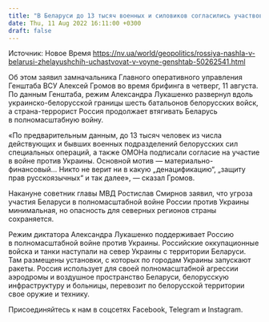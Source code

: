 ```yaml
---
title: "В Беларуси до 13 тысяч военных и силовиков согласились участвовать в войне против Украины — Генштаб"
date: Thu, 11 Aug 2022 16:11:00 +0300
draft: false
---
```

Источник: Новое Время https://nv.ua/world/geopolitics/rossiya-nashla-v-belarusi-zhelayushchih-uchastvovat-v-voyne-genshtab-50262541.html


 Об этом заявил замначальника Главного оперативного управления Генштаба ВСУ Алексей Громов во время брифинга в четверг, 11 августа. По данным Генштаба, режим Александра Лукашенко развернул вдоль украинско-белорусской границы шесть батальонов белорусских войск, а страна-террорист Россия продолжает втягивать Беларусь в полномасштабную войну.

«По предварительным данным, до 13 тысяч человек из числа действующих и бывших военных подразделений белорусских сил специальных операций, а также ОМОНа подписали согласие на участие в войне против Украины. Основной мотив — материально-финансовый… Никто не верит ни в какую „денацификацию“, „защиту прав русскоязычных“ и так далее», — сказал Громов.

Накануне советник главы МВД Ростислав Смирнов заявил, что угроза участия Беларуси в полномасштабной войне России против Украины минимальная, но опасность для северных регионов страны сохраняется.

Режим диктатора Александра Лукашенко поддерживает Россию в полномасштабной войне против Украины. Российские оккупационные войска и танки наступали на север Украины с территории Беларуси. Там размещены установки, с которых по городам Украины запускают ракеты. Россия использует для своей полномасштабной агрессии аэродромы и воздушное пространство Беларуси, белорусскую инфраструктуру и больницы, перевозит по белорусской территории свое оружие и технику.

Присоединяйтесь к нам в соцсетях Facebook, Telegram и Instagram.
